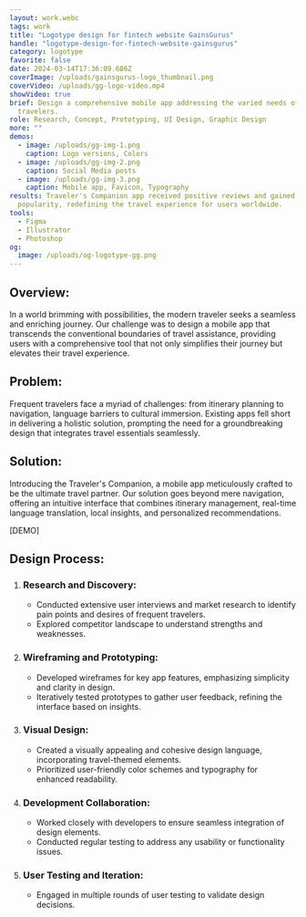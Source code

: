 ```yaml
---
layout: work.webc
tags: work
title: "Logotype design for fintech website GainsGurus"
handle: "logotype-design-for-fintech-website-gainsgurus"
category: logotype
favorite: false
date: 2024-03-14T17:36:09.686Z
coverImage: /uploads/gainsgurus-logo_thumbnail.png
coverVideo: /uploads/gg-logo-video.mp4
showVideo: true
brief: Design a comprehensive mobile app addressing the varied needs of modern
  travelers.
role: Research, Concept, Prototyping, UI Design, Graphic Design
more: ""
demos:
  - image: /uploads/gg-img-1.png
    caption: Logo versions, Colors
  - image: /uploads/gg-img-2.png
    caption: Social Media posts
  - image: /uploads/gg-img-3.png
    caption: Mobile app, Favicon, Typography
results: Traveler's Companion app received positive reviews and gained
  popularity, redefining the travel experience for users worldwide.
tools:
  - Figma
  - Illustrator
  - Photoshop
og:
  image: /uploads/og-logotype-gg.png
---
```

## Overview:

In a world brimming with possibilities, the modern traveler seeks a seamless and enriching journey. Our challenge was to design a mobile app that transcends the conventional boundaries of travel assistance, providing users with a comprehensive tool that not only simplifies their journey but elevates their travel experience.

## Problem:

Frequent travelers face a myriad of challenges: from itinerary planning to navigation, language barriers to cultural immersion. Existing apps fell short in delivering a holistic solution, prompting the need for a groundbreaking design that integrates travel essentials seamlessly.

## Solution:

Introducing the Traveler's Companion, a mobile app meticulously crafted to be the ultimate travel partner. Our solution goes beyond mere navigation, offering an intuitive interface that combines itinerary management, real-time language translation, local insights, and personalized recommendations.

\[DEMO]

## Design Process:

1. ### Research and Discovery:

   * Conducted extensive user interviews and market research to identify pain points and desires of frequent travelers.
   * Explored competitor landscape to understand strengths and weaknesses.
2. ### Wireframing and Prototyping:

   * Developed wireframes for key app features, emphasizing simplicity and clarity in design.
   * Iteratively tested prototypes to gather user feedback, refining the interface based on insights.
3. ### Visual Design:

   * Created a visually appealing and cohesive design language, incorporating travel-themed elements.
   * Prioritized user-friendly color schemes and typography for enhanced readability.
4. ### Development Collaboration:

   * Worked closely with developers to ensure seamless integration of design elements.
   * Conducted regular testing to address any usability or functionality issues.
5. ### User Testing and Iteration:

   * Engaged in multiple rounds of user testing to validate design decisions.